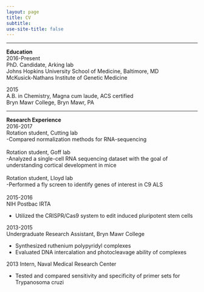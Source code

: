 ```yaml
---
layout: page
title: CV
subtitle: 
use-site-title: false
---
```

------------------------------
**Education**    
2016-Present  
PhD. Candidate, Arking lab   
Johns Hopkins University School of Medicine, Baltimore, MD  
McKusick-Nathans Institute of Genetic Medicine  

2015  
A.B. in Chemistry, Magna cum laude, ACS certified  
Bryn Mawr College, Bryn Mawr, PA

***
**Research Experience**  
2016-2017  
Rotation student, Cutting lab  
-Compared normalization methods for RNA-sequencing  
<br>
Rotation student, Goff lab   
-Analyzed a single-cell RNA sequencing dataset with the goal of understanding cortical development in mice   
<br>
Rotation student, Lloyd lab   
-Performed a fly screen to identify genes of interest in C9 ALS  
<br>
2015-2016  
NIH Postbac IRTA
* Utilized the CRISPR/Cas9 system to edit induced pluripotent stem cells

2013-2015  
Undergraduate Research Assistant, Bryn Mawr College
* Synthesized ruthenium polypyridyl complexes
* Evaluated DNA intercalation and photocleavage ability of complexes

2013
Intern, Naval Medical Research Center
* Tested and compared sensitivity and specificity of primer sets for Trypanosoma cruzi  
		
